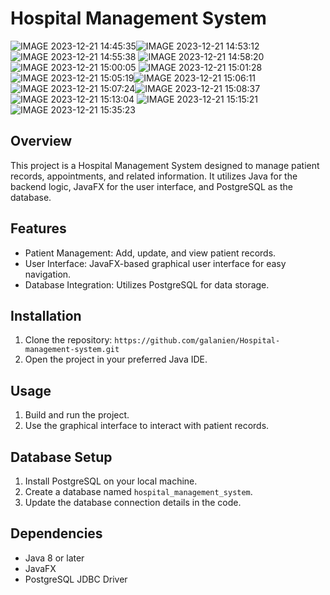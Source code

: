 # Hospital Management System
![IMAGE 2023-12-21 14:45:35](https://github.com/galanien/Hospital-management-system/assets/145608184/9dcf74a7-2668-4186-8f2e-6254a5b498ec)![IMAGE 2023-12-21 14:53:12](https://github.com/galanien/Hospital-management-system/assets/145608184/9b210703-3810-467c-b076-d01ee27228c5)
![IMAGE 2023-12-21 14:55:38](https://github.com/galanien/Hospital-management-system/assets/145608184/533e5dbd-a742-4513-a3c9-74f1d99817bd)
![IMAGE 2023-12-21 14:58:20](https://github.com/galanien/Hospital-management-system/assets/145608184/21065cde-822d-42a9-9e20-5dcc3ffbd718)![IMAGE 2023-12-21 15:00:05](https://github.com/galanien/Hospital-management-system/assets/145608184/0e00fea2-765e-4003-82b9-462335600468)
![IMAGE 2023-12-21 15:01:28](https://github.com/galanien/Hospital-management-system/assets/145608184/033d8fcb-ccca-4715-9a97-bad00b6d28eb)
![IMAGE 2023-12-21 15:05:19](https://github.com/galanien/Hospital-management-system/assets/145608184/7490cd3f-b07f-4266-abf8-0d1bbce67e00)![IMAGE 2023-12-21 15:06:11](https://github.com/galanien/Hospital-management-system/assets/145608184/daf6abe3-d91c-458d-9729-9f6d50997a65)![IMAGE 2023-12-21 15:07:24](https://github.com/galanien/Hospital-management-system/assets/145608184/2db7d6f9-b115-4d42-b08e-184822a78845)![IMAGE 2023-12-21 15:08:37](https://github.com/galanien/Hospital-management-system/assets/145608184/10b905c5-893e-412a-943a-51487379e0c4)![IMAGE 2023-12-21 15:13:04](https://github.com/galanien/Hospital-management-system/assets/145608184/eb9c9f7e-9dbb-48e3-aff5-9ce7128a0dce)
![IMAGE 2023-12-21 15:15:21](https://github.com/galanien/Hospital-management-system/assets/145608184/20c225c5-3dcf-4a20-9bfa-97c6f9b7354f)
![IMAGE 2023-12-21 15:35:23](https://github.com/galanien/Hospital-management-system/assets/145608184/8da7f2a9-fb8e-4f02-a72d-3d19b70cedc3)





## Overview

This project is a Hospital Management System designed to manage patient records, appointments, and related information. It utilizes Java for the backend logic, JavaFX for the user interface, and PostgreSQL as the database.

## Features

- Patient Management: Add, update, and view patient records.
- User Interface: JavaFX-based graphical user interface for easy navigation.
- Database Integration: Utilizes PostgreSQL for data storage.

## Installation

1. Clone the repository: `https://github.com/galanien/Hospital-management-system.git`
2. Open the project in your preferred Java IDE.

## Usage

1. Build and run the project.
2. Use the graphical interface to interact with patient records.

## Database Setup

1. Install PostgreSQL on your local machine.
2. Create a database named `hospital_management_system`.
3. Update the database connection details in the code.

## Dependencies

- Java 8 or later
- JavaFX
- PostgreSQL JDBC Driver


